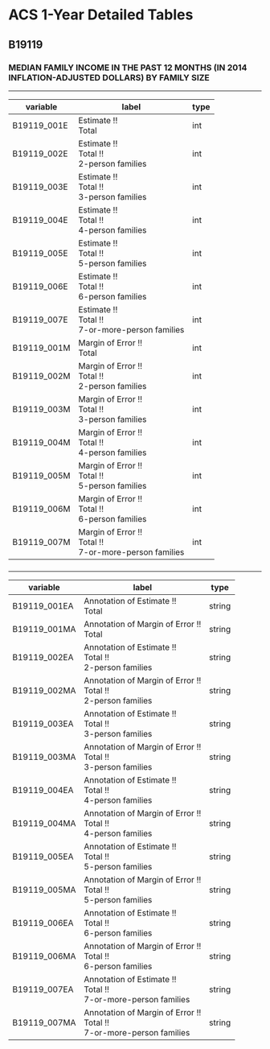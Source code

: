 # ACS 1-Year Detailed Tables

## B19119

### MEDIAN FAMILY INCOME IN THE PAST 12 MONTHS (IN 2014 INFLATION-ADJUSTED DOLLARS) BY FAMILY SIZE

___

| variable | label | type |
| ----- | ----- | ----- |
| B19119_001E | Estimate !!<br>Total | int |
| B19119_002E | Estimate !!<br>Total !!<br>2-person families | int |
| B19119_003E | Estimate !!<br>Total !!<br>3-person families | int |
| B19119_004E | Estimate !!<br>Total !!<br>4-person families | int |
| B19119_005E | Estimate !!<br>Total !!<br>5-person families | int |
| B19119_006E | Estimate !!<br>Total !!<br>6-person families | int |
| B19119_007E | Estimate !!<br>Total !!<br>7-or-more-person families | int |
| B19119_001M | Margin of Error !!<br>Total | int |
| B19119_002M | Margin of Error !!<br>Total !!<br>2-person families | int |
| B19119_003M | Margin of Error !!<br>Total !!<br>3-person families | int |
| B19119_004M | Margin of Error !!<br>Total !!<br>4-person families | int |
| B19119_005M | Margin of Error !!<br>Total !!<br>5-person families | int |
| B19119_006M | Margin of Error !!<br>Total !!<br>6-person families | int |
| B19119_007M | Margin of Error !!<br>Total !!<br>7-or-more-person families | int |
### 

___

| variable | label | type |
| ----- | ----- | ----- |
| B19119_001EA | Annotation of Estimate !!<br>Total | string |
| B19119_001MA | Annotation of Margin of Error !!<br>Total | string |
| B19119_002EA | Annotation of Estimate !!<br>Total !!<br>2-person families | string |
| B19119_002MA | Annotation of Margin of Error !!<br>Total !!<br>2-person families | string |
| B19119_003EA | Annotation of Estimate !!<br>Total !!<br>3-person families | string |
| B19119_003MA | Annotation of Margin of Error !!<br>Total !!<br>3-person families | string |
| B19119_004EA | Annotation of Estimate !!<br>Total !!<br>4-person families | string |
| B19119_004MA | Annotation of Margin of Error !!<br>Total !!<br>4-person families | string |
| B19119_005EA | Annotation of Estimate !!<br>Total !!<br>5-person families | string |
| B19119_005MA | Annotation of Margin of Error !!<br>Total !!<br>5-person families | string |
| B19119_006EA | Annotation of Estimate !!<br>Total !!<br>6-person families | string |
| B19119_006MA | Annotation of Margin of Error !!<br>Total !!<br>6-person families | string |
| B19119_007EA | Annotation of Estimate !!<br>Total !!<br>7-or-more-person families | string |
| B19119_007MA | Annotation of Margin of Error !!<br>Total !!<br>7-or-more-person families | string |

